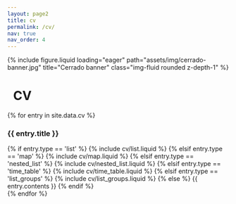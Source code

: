 ```yaml
---
layout: page2
title: cv
permalink: /cv/
nav: true
nav_order: 4
---
```


<!--Banner image-->
<div class="row mb-5">
    <div class="col-sm mt-md-0">
        {% include figure.liquid loading="eager" path="assets/img/cerrado-banner.jpg" title="Cerrado banner" class="img-fluid rounded z-depth-1" %}
    </div>
</div>

<!--page title-->
<div class="row justify-content-sm-center">
    <div class="col-sm-2 mt-md-0">
    </div>
    <div class="col-sm-8 mt-md-0">
        <!--cv title-->
        <div class="row">
            <h1 class="post-title">
            &nbsp;&nbsp;CV&nbsp;&nbsp;
            <a href="https://jeffweinell.github.io/assets/pdf/Weinell-Jeffrey_CV.pdf"
               target="_blank"
               rel="noopener noreferrer"
               class="float-right" >
               <i class="fa-solid fa-file-pdf"></i>
            </a>
            </h1>
        </div>
        <article>
          <div class="cv">
            {% for entry in site.data.cv %}
              <a class="anchor" id="{{ entry.title }}"></a>
              <div class="card mt-3 p-3">
                <h3 class="card-title font-weight-medium">{{ entry.title }}</h3>
                <div>
                  {% if entry.type == 'list' %}
                    {% include cv/list.liquid %}
                  {% elsif entry.type == 'map' %}
                    {% include cv/map.liquid %}
                  {% elsif entry.type == 'nested_list' %}
                    {% include cv/nested_list.liquid %}
                  {% elsif entry.type == 'time_table' %}
                    {% include cv/time_table.liquid %}
                  {% elsif entry.type == 'list_groups' %}
                    {% include cv/list_groups.liquid %}
                  {% else %}
                    {{ entry.contents }}
                  {% endif %}
                </div>
              </div>
            {% endfor %}
          </div>
        </article>
    </div>
    <div class="col-sm-2 mt-md-0">
    </div>
</div>







